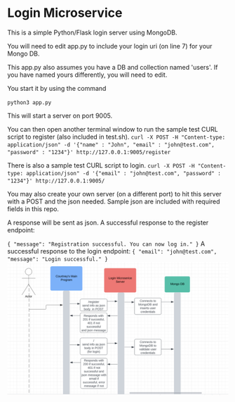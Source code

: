 # Login Microservice

This is a simple Python/Flask login server using MongoDB. 

You will need to edit app.py to include your login uri (on line 7) for your Mongo DB. 

This app.py also assumes you have a DB and collection named 'users'. If you have named yours differently, you will need to edit. 

You start it by using the command

`python3 app.py`

This will start a server on port 9005.

You can then open another terminal window to run the sample test CURL script to register (also included in test.sh).
`
curl -X POST -H "Content-type: application/json" -d '{"name" : "John", "email" : "john@test.com", "password" : "1234"}' http://127.0.0.1:9005/register
`

There is also a sample test CURL script to login.
`
curl -X POST -H "Content-type: application/json" -d '{"email" : "john@test.com", "password" : "1234"}' http://127.0.0.1:9005/
`

You may also create your own server (on a different port) to hit this server with a POST and the json needed. Sample json are included with required fields in this repo. 

A response will be sent as json. A successful response to the register endpoint:

`
{
  "message": "Registration successful. You can now log in."
}
`
A successful response to the login endpoint:
`
{
  "email": "john@test.com",
  "message": "Login successful."
}
`
![UML Diagram](uml.png)